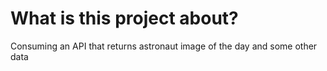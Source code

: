 # What is this project about?

Consuming an API that returns astronaut image of the day and some other data
